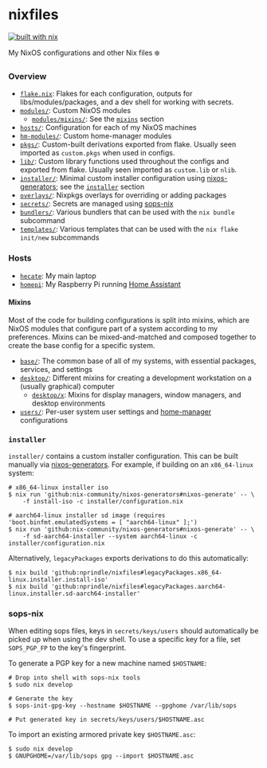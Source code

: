 # nixfiles

[![built with nix](https://builtwithnix.org/badge.svg)](https://builtwithnix.org)

My NixOS configurations and other Nix files :snowflake:

### Overview

- [`flake.nix`](flake.nix): Flakes for each configuration, outputs for libs/modules/packages, and a dev shell for working with secrets.
- [`modules/`](modules/): Custom NixOS modules
  - [`modules/mixins/`](modules/mixins): See the [`mixins`](#mixins) section
- [`hosts/`](hosts/): Configuration for each of my NixOS machines
- [`hm-modules/`](hm-modules/): Custom home-manager modules
- [`pkgs/`](pkgs/): Custom-built derivations exported from flake. Usually seen imported as `custom.pkgs` when used in configs.
- [`lib/`](lib/): Custom library functions used throughout the configs and exported from flake. Usually seen imported as `custom.lib` or `nlib`.
- [`installer/`](installer/): Minimal custom installer configuration using [nixos-generators](https://github.com/nix-community/nixos-generators); see the [`installer`](#installer) section
- [`overlays/`](overlays/): Nixpkgs overlays for overriding or adding packages
- [`secrets/`](secrets/): Secrets are managed using [sops-nix](https://github.com/Mic92/sops-nix)
- [`bundlers/`](bundlers/): Various bundlers that can be used with the `nix bundle` subcommand
- [`templates/`](templates/): Various templates that can be used with the `nix flake init/new` subcommands

### Hosts

- [`hecate`](hosts/hecate/): My main laptop
- [`homepi`](hosts/homepi/): My Raspberry Pi running [Home Assistant](https://www.home-assistant.io/)

#### Mixins

Most of the code for building configurations is split into mixins, which are
NixOS modules that configure part of a system according to my preferences.
Mixins can be mixed-and-matched and composed together to create the base config
for a specific system.

- [`base/`](modules/mixins/base): The common base of all of my systems, with essential packages, services, and settings
- [`desktop/`](modules/mixins/desktop): Different mixins for creating a development workstation on a (usually graphical) computer
  - [`desktop/x`](modules/mixins/desktop/x): Mixins for display managers, window managers, and desktop environments
- [`users/`](modules/mixins/users): Per-user system user settings and [home-manager](https://github.com/nix-community/home-manager/) configurations

### `installer`

`installer/` contains a custom installer configuration. This can be built
manually via [nixos-generators](https://github.com/nix-community/nixos-generators).
For example, if building on an `x86_64-linux` system:

```
# x86_64-linux installer iso
$ nix run 'github:nix-community/nixos-generators#nixos-generate' -- \
    -f install-iso -c installer/configuration.nix

# aarch64-linux installer sd image (requires 'boot.binfmt.emulatedSystems = [ "aarch64-linux" ];')
$ nix run 'github:nix-community/nixos-generators#nixos-generate' -- \
    -f sd-aarch64-installer --system aarch64-linux -c installer/configuration.nix
```

Alternatively, `legacyPackages` exports derivations to do this automatically:

```
$ nix build 'github:nprindle/nixfiles#legacyPackages.x86_64-linux.installer.install-iso'
$ nix build 'github:nprindle/nixfiles#legacyPackages.aarch64-linux.installer.sd-aarch64-installer'
```

### sops-nix

When editing sops files, keys in `secrets/keys/users` should automatically be
picked up when using the dev shell. To use a specific key for a file, set
`SOPS_PGP_FP` to the key's fingerprint.

To generate a PGP key for a new machine named `$HOSTNAME`:

```
# Drop into shell with sops-nix tools
$ sudo nix develop

# Generate the key
$ sops-init-gpg-key --hostname $HOSTNAME --gpghome /var/lib/sops

# Put generated key in secrets/keys/users/$HOSTNAME.asc
```

To import an existing armored private key `$HOSTNAME.asc`:

```
$ sudo nix develop
$ GNUPGHOME=/var/lib/sops gpg --import $HOSTNAME.asc
```

